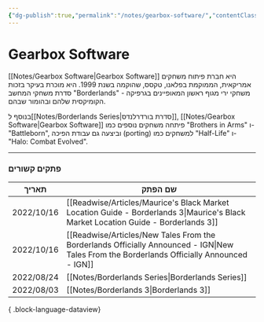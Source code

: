 ```yaml
---
{"dg-publish":true,"permalink":"/notes/gearbox-software/","contentClasses":"rtl"}
---
```




# Gearbox Software
[[Notes/Gearbox Software\|Gearbox Software]] היא חברת פיתוח משחקים אמריקאית, הממוקמת בפלאנו, טקסס, שהוקמה בשנת 1999. היא מוכרת בעיקר בזכות סדרת משחקי המחשב "Borderlands" - משחקי ירי מגוף ראשון המאופיינים בגרפיקה הקומיקסית שלהם ובהומור שבהם.

בנוסף ל[[Notes/Borderlands Series\|סדרת בורדרלנדס]], [[Notes/Gearbox Software\|Gearbox Software]] פיתחה משחקים נוספים כמו "Brothers in Arms" ו-"Battleborn", וביצעה גם עבודת הפיכה (porting) למשחקים כמו "Half-Life" ו-"Halo: Combat Evolved".


 --- 

### פתקים קשורים
| תאריך      | שם הפתק                                                                                                                                       |
| ---------- | --------------------------------------------------------------------------------------------------------------------------------------------- |
| 2022/10/16 | [[Readwise/Articles/Maurice's Black Market Location Guide - Borderlands 3\|Maurice's Black Market Location Guide - Borderlands 3]]         |
| 2022/10/16 | [[Readwise/Articles/New Tales From the Borderlands Officially Announced - IGN\|New Tales From the Borderlands Officially Announced - IGN]] |
| 2022/08/24 | [[Notes/Borderlands Series\|Borderlands Series]]                                                                                           |
| 2022/08/03 | [[Notes/Borderlands 3\|Borderlands 3]]                                                                                                     |

{ .block-language-dataview}
 